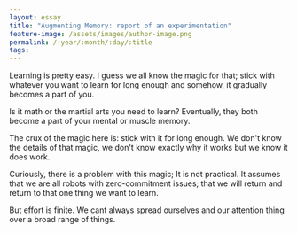 ```yaml
---
layout: essay
title: "Augmenting Memory: report of an experimentation"
feature-image: /assets/images/author-image.png
permalink: /:year/:month/:day/:title
tags: 
---
```


Learning is pretty easy. I guess we all know the magic for that; stick with whatever you want to learn for long enough and somehow, it gradually becomes a part of you.

Is it math or the martial arts you need to learn? Eventually, they both become a part of your mental or muscle memory.

The crux of the magic here is: stick with it for long enough. We don't know the details of that magic, we don't know exactly why it works but we know it does work.

Curiously, there is a problem with this magic; It is not practical. It assumes that we are all robots with zero-commitment issues; that we will return and return to that one thing we want to learn.

But effort is finite. We cant always spread ourselves and our attention thing over a broad range of things.
